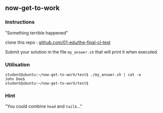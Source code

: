 ## now-get-to-work

### Instructions

"Something terrible happened"

clone this repo : [github.com/01-edu/the-final-cl-test](https://github.com/01-edu/the-final-cl-test)

Submit your solution in the file `my_answer.sh` that will print it when executed.

### Utilisation

```console
student@ubuntu:~/now-get-to-work/test$ ./my_answer.sh | cat -e
John Doe$
student@ubuntu:~/now-get-to-work/test$
```

### Hint

"You could combine `head` and `tail`s..."

